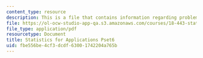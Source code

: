 ```yaml
---
content_type: resource
description: This is a file that contains information regarding problem set 6.
file: https://ol-ocw-studio-app-qa.s3.amazonaws.com/courses/18-443-statistics-for-applications-spring-2015/fbe556be4cf3dcdf63001742204a765b_MIT18_443S15_Pset6.pdf
file_type: application/pdf
resourcetype: Document
title: Statistics for Applications Pset6
uid: fbe556be-4cf3-dcdf-6300-1742204a765b
---
```

